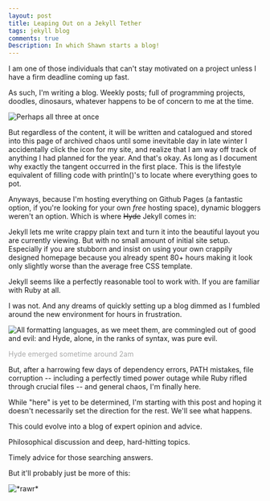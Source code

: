 ```yaml
---
layout: post
title: Leaping Out on a Jekyll Tether
tags: jekyll blog
comments: true
Description: In which Shawn starts a blog!
---
```


I am one of those individuals that can't stay motivated on a project unless I have a firm deadline coming up fast.

As such, I'm writing a blog.
Weekly posts; full of programming projects, doodles, dinosaurs, whatever happens to be of concern to me at the time.

![Perhaps all three at once](http://i.imgur.com/d5MSYdu.png "Perhaps all three at once")

But regardless of the content, it will be written and catalogued and stored into this page of archived chaos until some inevitable day in late winter I accidentally click the icon for my site, and realize that I am way off track of anything I had planned for the year.
And that's okay. As long as I document why exactly the tangent occurred in the first place.
This is the lifestyle equivalent of filling code with println()'s to locate where everything goes to pot.

Anyways, because I'm hosting everything on Github Pages (a fantastic option, if you're looking for your own *free* hosting space), dynamic bloggers weren't an option. Which is where ~~Hyde~~ Jekyll comes in:

Jekyll lets me write crappy plain text and turn it into the beautiful layout you are currently viewing. But with no small amount of initial site setup. Especially if you are stubborn and insist on using your own crappily designed homepage because you already spent 80+ hours making it look only slightly worse than the average free CSS template.

Jekyll seems like a perfectly reasonable tool to work with. If you are familiar with Ruby at all.

I was not. And any dreams of quickly setting up a blog dimmed as I fumbled around the new environment for hours in frustration.

![All formatting languages, as we meet them, are commingled out of good and evil: and Hyde, alone, in the ranks of syntax, was pure evil.](http://i.imgur.com/1dGc8aZ.png "All formatting languages, as we meet them, are commingled out of good and evil: and Hyde, alone, in the ranks of syntax, was pure evil.")

<span style="color:#AAAAAA;">Hyde emerged sometime around 2am</span>

But, after a harrowing few days of dependency errors, PATH mistakes, file corruption -- including a perfectly timed power outage while Ruby rifled through crucial files -- and general chaos, I'm finally here.

While "here" is yet to be determined, I'm starting with this post and hoping it doesn't necessarily set the direction for the rest. We'll see what happens.

This could evolve into a blog of expert opinion and advice.

Philosophical discussion and deep, hard-hitting topics.

Timely advice for those searching answers.

But it'll probably just be more of this:

![\*rawr\*](http://i.imgur.com/xbX5g1R.png "*rawr*")
